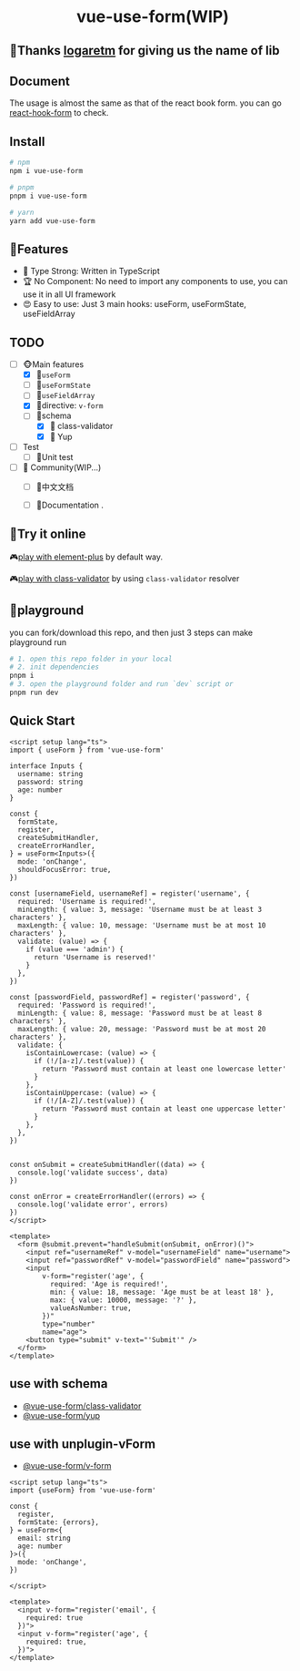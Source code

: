 <h1 align="center">
vue-use-form(WIP)
</h1>


## 🎉Thanks [logaretm](https://github.com/logaretm) for giving us the name of lib

## Document

The usage is almost the same as that of the react book form. you can go [react-hook-form](https://react-hook-form.com/) to check.

## Install

```bash
# npm
npm i vue-use-form

# pnpm
pnpm i vue-use-form

# yarn
yarn add vue-use-form
```

## 🚀Features
- 🦾 Type Strong: Written in TypeScript
- 🏆 No Component: No need to import any components to use, you can use it in all UI framework
- 😍 Easy to use: Just 3 main hooks: useForm, useFormState, useFieldArray

## TODO

- [ ] 🐵Main features
    - [x] 🍉`useForm`
    - [ ] 🍊`useFormState`
    - [ ] 🍋`useFieldArray`
    - [x] 🥝directive: `v-form`
    - [ ] 🍎schema
        - [x] 🍵 class-validator
        - [x] 🍶 Yup
- [ ] Test
    - [ ] 🐯Unit test
- [ ] 🐼 Community(WIP...)
  - [ ] 🎋中文文档
  - [ ] 📖Documentation .


## 🎁Try it online
🎮[play with element-plus](https://stackblitz.com/edit/vitejs-vite-typsyz?file=src%2Fmain.ts,src%2FApp.vue,package.json&terminal=dev) by default way.

🎮[play with class-validator](https://stackblitz.com/edit/vitejs-vite-foumka?file=src%2FApp.vue,vite.config.ts,src%2Fmain.ts,package.json,src%2Fenv.d.ts&terminal=dev) by using `class-validator` resolver

## 🚣playground
you can fork/download this repo, and then just 3 steps can make playground run
```bash
# 1. open this repo folder in your local
# 2. init dependencies
pnpm i
# 3. open the playground folder and run `dev` script or
pnpm run dev
```

## Quick Start

```vue
<script setup lang="ts">
import { useForm } from 'vue-use-form'

interface Inputs {
  username: string
  password: string
  age: number
}

const {
  formState,
  register,
  createSubmitHandler,
  createErrorHandler,
} = useForm<Inputs>({
  mode: 'onChange',
  shouldFocusError: true,
})

const [usernameField, usernameRef] = register('username', {
  required: 'Username is required!',
  minLength: { value: 3, message: 'Username must be at least 3 characters' },
  maxLength: { value: 10, message: 'Username must be at most 10 characters' },
  validate: (value) => {
    if (value === 'admin') {
      return 'Username is reserved!'
    }
  },
})

const [passwordField, passwordRef] = register('password', {
  required: 'Password is required!',
  minLength: { value: 8, message: 'Password must be at least 8 characters' },
  maxLength: { value: 20, message: 'Password must be at most 20 characters' },
  validate: {
    isContainLowercase: (value) => {
      if (!/[a-z]/.test(value)) {
        return 'Password must contain at least one lowercase letter'
      }
    },
    isContainUppercase: (value) => {
      if (!/[A-Z]/.test(value)) {
        return 'Password must contain at least one uppercase letter'
      }
    },
  },
})


const onSubmit = createSubmitHandler((data) => {
  console.log('validate success', data)
})

const onError = createErrorHandler((errors) => {
  console.log('validate error', errors)
})
</script>

<template>
  <form @submit.prevent="handleSubmit(onSubmit, onError)()">
    <input ref="usernameRef" v-model="usernameField" name="username">
    <input ref="passwordRef" v-model="passwordField" name="password">
    <input 
        v-form="register('age', {
          required: 'Age is required!',
          min: { value: 18, message: 'Age must be at least 18' },
          max: { value: 10000, message: '?' },
          valueAsNumber: true,
        })" 
        type="number" 
        name="age">
    <button type="submit" v-text="'Submit'" />
  </form>
</template>
```

## use with schema
- [@vue-use-form/class-validator](https://github.com/vue-use-form/vue-use-form/tree/master/packages/resolver-class-validator)
- [@vue-use-form/yup](https://github.com/vue-use-form/vue-use-form/tree/master/packages/resolver-yup)

## use with unplugin-vForm
- [@vue-use-form/v-form](https://github.com/vue-use-form/vue-use-form/tree/master/packages/unplugin-vForm)
```vue
<script setup lang="ts">
import {useForm} from 'vue-use-form'

const {
  register,
  formState: {errors},
} = useForm<{
  email: string
  age: number
}>({
  mode: 'onChange',
})

</script>

<template>
  <input v-form="register('email', {
    required: true
  })">
  <input v-form="register('age', {
    required: true,
  })">
</template>
```
